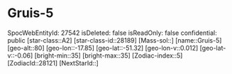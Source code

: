 ﻿---
location: [-51.32,-17.85,80]
type: Station
tags:
- astro/Star

---

# Gruis-5

SpocWebEntityId: 27542
isDeleted: false
isReadOnly: false
confidential: public
[star-class::A2]
[star-class-id::28189]
[Mass-sol::]
[name::Gruis-5]
[geo-alt::80]
[geo-lon::-17.85]
[geo-lat::-51.32]
[geo-lon-v::0.012]
[geo-lat-v::-0.06]
[bright-min::35]
[bright-max::35]
[Zodiac-index::5]
[ZodiacId::28121]
[NextStarId::]

